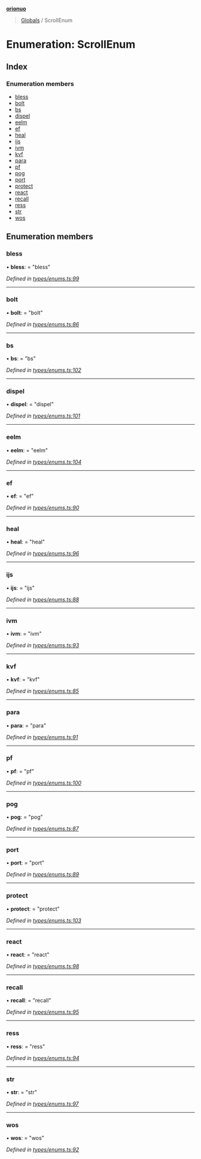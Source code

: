**[orionuo](../README.md)**

> [Globals](../globals.md) / ScrollEnum

# Enumeration: ScrollEnum

## Index

### Enumeration members

* [bless](scrollenum.md#bless)
* [bolt](scrollenum.md#bolt)
* [bs](scrollenum.md#bs)
* [dispel](scrollenum.md#dispel)
* [eelm](scrollenum.md#eelm)
* [ef](scrollenum.md#ef)
* [heal](scrollenum.md#heal)
* [ijs](scrollenum.md#ijs)
* [ivm](scrollenum.md#ivm)
* [kvf](scrollenum.md#kvf)
* [para](scrollenum.md#para)
* [pf](scrollenum.md#pf)
* [pog](scrollenum.md#pog)
* [port](scrollenum.md#port)
* [protect](scrollenum.md#protect)
* [react](scrollenum.md#react)
* [recall](scrollenum.md#recall)
* [ress](scrollenum.md#ress)
* [str](scrollenum.md#str)
* [wos](scrollenum.md#wos)

## Enumeration members

### bless

•  **bless**:  = "bless"

*Defined in [types/enums.ts:99](https://github.com/msviha/orionuo/blob/6aeb0e0/src/types/enums.ts#L99)*

___

### bolt

•  **bolt**:  = "bolt"

*Defined in [types/enums.ts:86](https://github.com/msviha/orionuo/blob/6aeb0e0/src/types/enums.ts#L86)*

___

### bs

•  **bs**:  = "bs"

*Defined in [types/enums.ts:102](https://github.com/msviha/orionuo/blob/6aeb0e0/src/types/enums.ts#L102)*

___

### dispel

•  **dispel**:  = "dispel"

*Defined in [types/enums.ts:101](https://github.com/msviha/orionuo/blob/6aeb0e0/src/types/enums.ts#L101)*

___

### eelm

•  **eelm**:  = "eelm"

*Defined in [types/enums.ts:104](https://github.com/msviha/orionuo/blob/6aeb0e0/src/types/enums.ts#L104)*

___

### ef

•  **ef**:  = "ef"

*Defined in [types/enums.ts:90](https://github.com/msviha/orionuo/blob/6aeb0e0/src/types/enums.ts#L90)*

___

### heal

•  **heal**:  = "heal"

*Defined in [types/enums.ts:96](https://github.com/msviha/orionuo/blob/6aeb0e0/src/types/enums.ts#L96)*

___

### ijs

•  **ijs**:  = "ijs"

*Defined in [types/enums.ts:88](https://github.com/msviha/orionuo/blob/6aeb0e0/src/types/enums.ts#L88)*

___

### ivm

•  **ivm**:  = "ivm"

*Defined in [types/enums.ts:93](https://github.com/msviha/orionuo/blob/6aeb0e0/src/types/enums.ts#L93)*

___

### kvf

•  **kvf**:  = "kvf"

*Defined in [types/enums.ts:85](https://github.com/msviha/orionuo/blob/6aeb0e0/src/types/enums.ts#L85)*

___

### para

•  **para**:  = "para"

*Defined in [types/enums.ts:91](https://github.com/msviha/orionuo/blob/6aeb0e0/src/types/enums.ts#L91)*

___

### pf

•  **pf**:  = "pf"

*Defined in [types/enums.ts:100](https://github.com/msviha/orionuo/blob/6aeb0e0/src/types/enums.ts#L100)*

___

### pog

•  **pog**:  = "pog"

*Defined in [types/enums.ts:87](https://github.com/msviha/orionuo/blob/6aeb0e0/src/types/enums.ts#L87)*

___

### port

•  **port**:  = "port"

*Defined in [types/enums.ts:89](https://github.com/msviha/orionuo/blob/6aeb0e0/src/types/enums.ts#L89)*

___

### protect

•  **protect**:  = "protect"

*Defined in [types/enums.ts:103](https://github.com/msviha/orionuo/blob/6aeb0e0/src/types/enums.ts#L103)*

___

### react

•  **react**:  = "react"

*Defined in [types/enums.ts:98](https://github.com/msviha/orionuo/blob/6aeb0e0/src/types/enums.ts#L98)*

___

### recall

•  **recall**:  = "recall"

*Defined in [types/enums.ts:95](https://github.com/msviha/orionuo/blob/6aeb0e0/src/types/enums.ts#L95)*

___

### ress

•  **ress**:  = "ress"

*Defined in [types/enums.ts:94](https://github.com/msviha/orionuo/blob/6aeb0e0/src/types/enums.ts#L94)*

___

### str

•  **str**:  = "str"

*Defined in [types/enums.ts:97](https://github.com/msviha/orionuo/blob/6aeb0e0/src/types/enums.ts#L97)*

___

### wos

•  **wos**:  = "wos"

*Defined in [types/enums.ts:92](https://github.com/msviha/orionuo/blob/6aeb0e0/src/types/enums.ts#L92)*
